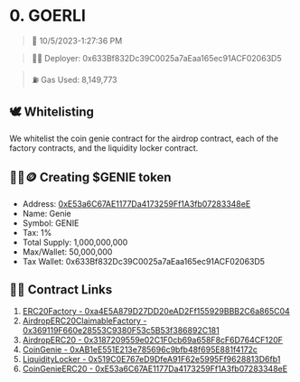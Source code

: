 # 0. GOERLI
<blockquote>📅 10/5/2023-1:27:36 PM</blockquote>

<blockquote>🧞‍♂️ Deployer: 0x633Bf832Dc39C0025a7aEaa165ec91ACF02063D5</blockquote>

<blockquote>⛽️ Gas Used: 8,149,773</blockquote>

## 🕊️ Whitelisting
We whitelist the coin genie contract for the airdrop contract, each of the factory contracts, and the liquidity locker contract.
## 🧞‍♂️🪙 Creating $GENIE token
- Address: [0xE53a6C67AE1177Da4173259Ff1A3fb07283348eE](https://goerli.etherscan.io/token/0xE53a6C67AE1177Da4173259Ff1A3fb07283348eE)
- Name: Genie
- Symbol: GENIE
- Tax: 1%
- Total Supply: 1,000,000,000
- Max/Wallet: 50,000,000
- Tax Wallet: 0x633Bf832Dc39C0025a7aEaa165ec91ACF02063D5
## 👷‍♂️ Contract Links
1. [ERC20Factory - 0xa4E5A879D27DD20eAD2Ff155929BBB2C6a865C04](https://goerli.etherscan.io/address/0xa4E5A879D27DD20eAD2Ff155929BBB2C6a865C04)
2. [AirdropERC20ClaimableFactory - 0x369119F660e28553C9380F53c5B53f386892C181](https://goerli.etherscan.io/address/0x369119F660e28553C9380F53c5B53f386892C181)
3. [AirdropERC20 - 0x3187209559e02C1F0cb69a658F8cF6D764CF120F](https://goerli.etherscan.io/address/0x3187209559e02C1F0cb69a658F8cF6D764CF120F)
4. [CoinGenie - 0xAB1eE551E213e785696c9bfb48f695E881f4172c](https://goerli.etherscan.io/address/0xAB1eE551E213e785696c9bfb48f695E881f4172c)
5. [LiquidityLocker - 0x519C0E767eD9DfeA91F62e5995Ff9628813D6fb1](https://goerli.etherscan.io/address/0x519C0E767eD9DfeA91F62e5995Ff9628813D6fb1)
6. [CoinGenieERC20 - 0xE53a6C67AE1177Da4173259Ff1A3fb07283348eE](https://goerli.etherscan.io/address/0xE53a6C67AE1177Da4173259Ff1A3fb07283348eE)
